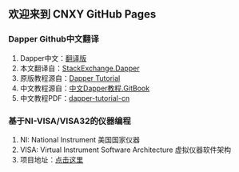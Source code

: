 ## 欢迎来到 CNXY GitHub Pages

### Dapper Github中文翻译
1. Dapper中文：[翻译版](https://github.com/cnxy/Dapper-zh-cn)
2. 本文翻译自：[StackExchange.Dapper](https://github.com/StackExchange/Dapper)
3. 原版教程源自：[Dapper Tutorial](http://dapper-tutorial.net/dapper)
4. 中文教程源自：[中文Dapper教程.GitBook](https://legacy.gitbook.com/book/esofar/dapper-tutorial-cn/details)
5. 中文教程PDF：[dapper-tutorial-cn](https://github.com/cnxy/Dapper-zh-cn/blob/master/dapper-tutorial-cn.pdf)

### 基于NI-VISA/VISA32的仪器编程
1. NI: National Instrument 美国国家仪器
2. VISA: Virtual Instrument Software Architecture 虚拟仪器软件架构
3. 项目地址：[点击这里](https://github.com/cnxy/VISAInstrument)

